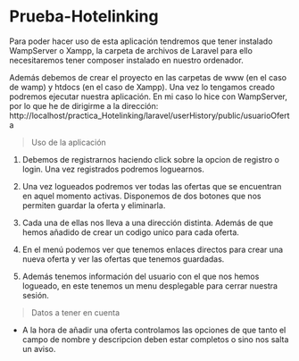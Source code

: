 # Prueba-Hotelinking
Para poder hacer uso de esta aplicación tendremos que tener instalado WampServer o Xampp, la carpeta de archivos de Laravel para ello necesitaremos tener composer instalado en nuestro ordenador.

Además debemos de crear el proyecto en las carpetas de www (en el caso de wamp) y htdocs (en el caso de Xampp). Una vez lo tengamos creado podremos ejecutar nuestra aplicación. En mi caso lo hice con WampServer, por lo que he de dirigirme a la dirección: 
http://localhost/practica_Hotelinking/laravel/userHistory/public/usuarioOferta

> Uso de la aplicación

1. Debemos de registrarnos haciendo click sobre la opcion de registro o login. Una vez registrados podremos loguearnos.
 
2. Una vez logueados podremos ver todas las ofertas que se encuentran en aquel momento activas. Disponemos de dos botones que nos permiten   guardar la oferta y eliminarla.

3. Cada una de ellas nos lleva a una dirección distinta. Además de que hemos añadido de crear un codigo unico para cada oferta.

4. En el menú podemos ver que tenemos enlaces directos para crear una nueva oferta y ver las ofertas que tenemos guardadas. 

5. Además tenemos información del usuario con el que nos hemos logueado, en este tenemos un menu desplegable para cerrar nuestra sesión.

> Datos a tener en cuenta

- A la hora de añadir una oferta controlamos las opciones de que tanto el campo de nombre y descripcion deben estar completos o sino nos salta un aviso.



